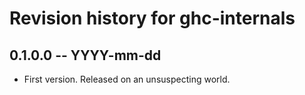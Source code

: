 # Revision history for ghc-internals

## 0.1.0.0 -- YYYY-mm-dd

* First version. Released on an unsuspecting world.
